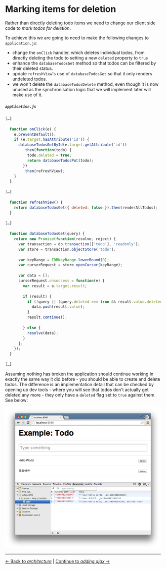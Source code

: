 # Marking items for deletion

Rather than directly deleting todo items we need to change our client side code to *mark todos for deletion*.

To achieve this we are going to need to make the following changes to `application.js`:

- change the `onClick` handler, which deletes individual todos, from directly deleting the todo to setting a new `deleted` property to `true`
- enhance the `databaseTodosGet` method so that todos can be filtered by their deleted status.
- update `refreshView`'s use of `databaseTodosGet` so that it only renders undeleted todos.
- we won't delete the `databaseTodosDelete` method, even though it is now unused as the synchronisation logic that we will implement later will make use of it.

##### `application.js`

```js
[…]

  function onClick(e) {
    e.preventDefault();
    if (e.target.hasAttribute('id')) {
      databaseTodosGetById(e.target.getAttribute('id'))
        .then(function(todo) {
          todo.deleted = true;
          return databaseTodosPut(todo);
        })
        .then(refreshView);
    }
  }

[…]

  function refreshView() {
    return databaseTodosGet({ deleted: false }).then(renderAllTodos);
  }

[…]

  function databaseTodosGet(query) {
    return new Promise(function(resolve, reject) {
      var transaction = db.transaction(['todo'], 'readonly');
      var store = transaction.objectStore('todo');

      var keyRange = IDBKeyRange.lowerBound(0);
      var cursorRequest = store.openCursor(keyRange);

      var data = [];
      cursorRequest.onsuccess = function(e) {
        var result = e.target.result;

        if (result) {
          if (!query || (query.deleted === true && result.value.deleted) || (query.deleted === false && !result.value.deleted)) {
            data.push(result.value);
          }
          result.continue();

        } else {
          resolve(data);
        }
      };
    });
  }

[…]
```

Assuming nothing has broken the application should continue working in exactly the same way it did before - you should be able to create and delete todos.  The difference is an implementation detail that can be checked by opening up dev tools - where you will see that todos don't actually get deleted any more - they only have a `deleted` flag set to `true` against them.  See below:

!['Hallo Welt' has been flagged for deletion](./screenshot.png)

---

[← Back to *architecture*](../01-architecture) | [Continue to *adding ajax* →](../03-adding-ajax)
